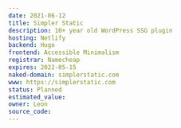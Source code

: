 ```yaml
---
date: 2021-06-12
title: Simpler Static
description: 10+ year old WordPress SSG plugin
hosting: Netlify
backend: Hugo
frontend: Accessible Minimalism
registrar: Namecheap
expires: 2022-05-15 
naked-domain: simplerstatic.com
www: https://simplerstatic.com
status: Planned
estimated_value:
owner: Leon
source_code:
---
```




